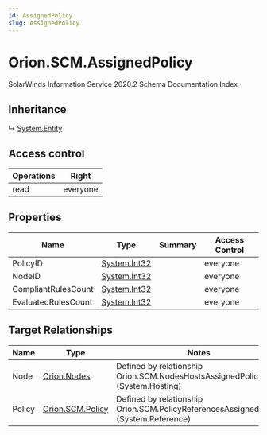 ```yaml
---
id: AssignedPolicy
slug: AssignedPolicy
---
```


# Orion.SCM.AssignedPolicy

SolarWinds Information Service 2020.2 Schema Documentation Index

## Inheritance

↳ [System.Entity](./../System/Entity)

## Access control

| Operations | Right |
| ------ | ------ |
| read | everyone |

## Properties

| Name | Type | Summary | Access Control |
| ------ | ------ | ------ | ------ |
| PolicyID | [System.Int32](https://docs.microsoft.com/en-us/dotnet/api/system.int32) |  | everyone |
| NodeID | [System.Int32](https://docs.microsoft.com/en-us/dotnet/api/system.int32) |  | everyone |
| CompliantRulesCount | [System.Int32](https://docs.microsoft.com/en-us/dotnet/api/system.int32) |  | everyone |
| EvaluatedRulesCount | [System.Int32](https://docs.microsoft.com/en-us/dotnet/api/system.int32) |  | everyone |

## Target Relationships

| Name | Type | Notes |
| ------ | ------ | ------ |
| Node | [Orion.Nodes](./../Orion/Nodes) | Defined by relationship Orion.SCM.NodesHostsAssignedPolicies (System.Hosting) |
| Policy | [Orion.SCM.Policy](./../Orion.SCM/Policy) | Defined by relationship Orion.SCM.PolicyReferencesAssignedPolicy (System.Reference) |

